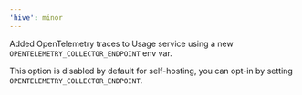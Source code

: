 ```yaml
---
'hive': minor
---
```


Added OpenTelemetry traces to Usage service using a new `OPENTELEMETRY_COLLECTOR_ENDPOINT` env var.

This option is disabled by default for self-hosting, you can opt-in by setting `OPENTELEMETRY_COLLECTOR_ENDPOINT`. 


